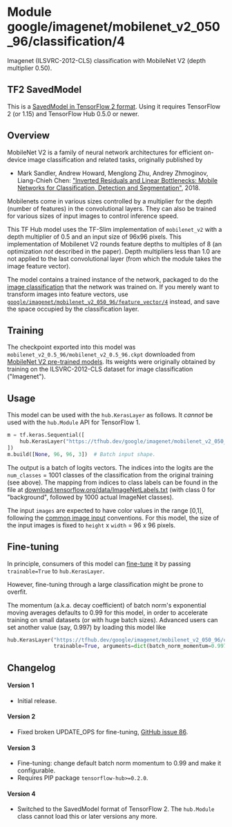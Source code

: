 # Module google/imagenet/mobilenet_v2_050_96/classification/4
Imagenet (ILSVRC-2012-CLS) classification with MobileNet V2 (depth multiplier 0.50).

<!-- dataset: imagenet-ilsvrc-2012-cls -->
<!-- asset-path: legacy -->
<!-- fine-tunable: true -->
<!-- format: saved_model_2 -->
<!-- module-type: image-classification -->
<!-- task: image-classification -->
<!-- network-architecture: mobilenet-v2 -->



## TF2 SavedModel

This is a [SavedModel in TensorFlow 2
format](https://www.tensorflow.org/hub/tf2_saved_model).
Using it requires TensorFlow 2 (or 1.15) and TensorFlow Hub 0.5.0 or newer.

## Overview

MobileNet V2 is a family of neural network architectures for efficient
on-device image classification and related tasks, originally published by

  * Mark Sandler, Andrew Howard, Menglong Zhu, Andrey Zhmoginov,
    Liang-Chieh Chen: ["Inverted Residuals and Linear Bottlenecks:
    Mobile Networks for Classification, Detection and
    Segmentation"](https://arxiv.org/abs/1801.04381), 2018.

Mobilenets come in various sizes controlled by a multiplier for the
depth (number of features) in the convolutional layers. They can also be
trained for various sizes of input images to control inference speed.

This TF Hub model uses the TF-Slim implementation of
`mobilenet_v2`
with a depth multiplier of 0.5 and an input size of
96x96 pixels.
This implementation of Mobilenet V2 rounds feature depths to multiples of 8
(an optimization *not* described in the paper).
Depth multipliers less than 1.0 are not applied to the last convolutional layer
(from which the module takes the image feature vector).

The model contains a trained instance of the network, packaged to do the
[image classification](https://www.tensorflow.org/hub/common_signatures/images#classification)
that the network was trained on. If you merely want to transform images into
feature vectors, use
[`google/imagenet/mobilenet_v2_050_96/feature_vector/4`](https://tfhub.dev/google/imagenet/mobilenet_v2_050_96/feature_vector/4)
instead, and save the space occupied by the classification layer.


## Training

The checkpoint exported into this model was `mobilenet_v2_0.5_96/mobilenet_v2_0.5_96.ckpt` downloaded
from
[MobileNet V2 pre-trained models](https://github.com/tensorflow/models/blob/master/research/slim/nets/mobilenet/README.md).
Its weights were originally obtained by training on the ILSVRC-2012-CLS
dataset for image classification ("Imagenet").

## Usage

This model can be used with the `hub.KerasLayer` as follows.
It *cannot* be used with the `hub.Module` API for TensorFlow 1.

```python
m = tf.keras.Sequential([
    hub.KerasLayer("https://tfhub.dev/google/imagenet/mobilenet_v2_050_96/classification/4")
])
m.build([None, 96, 96, 3])  # Batch input shape.
```

The output is a batch of logits vectors. The indices into the logits
are the `num_classes` = 1001 classes of the classification from
the original training (see above). The mapping from indices to class labels
can be found in the file at [download.tensorflow.org/data/ImageNetLabels.txt](https://storage.googleapis.com/download.tensorflow.org/data/ImageNetLabels.txt) (with class 0 for "background", followed by 1000 actual ImageNet classes).

The input `images` are expected to have color values in the range [0,1],
following the
[common image input](https://www.tensorflow.org/hub/common_signatures/images#input)
conventions.
For this model, the size of the input images is fixed to
`height` x `width` = 96 x 96 pixels.


## Fine-tuning

In principle, consumers of this model can
[fine-tune](https://www.tensorflow.org/hub/tf2_saved_model#fine-tuning) it
by passing `trainable=True` to `hub.KerasLayer`.

However, fine-tuning through a large classification might be prone to overfit.

The momentum (a.k.a. decay coefficient) of batch norm's exponential moving
averages defaults to 0.99 for this model, in order to accelerate training
on small datasets (or with huge batch sizes).
Advanced users can set another value (say, 0.997) by loading this model like

```python
hub.KerasLayer("https://tfhub.dev/google/imagenet/mobilenet_v2_050_96/classification/4",
               trainable=True, arguments=dict(batch_norm_momentum=0.997))
```


## Changelog

#### Version 1

  * Initial release.

#### Version 2

  * Fixed broken UPDATE_OPS for fine-tuning,
    [GitHub issue 86](https://github.com/tensorflow/hub/issues/86).

#### Version 3

  * Fine-tuning: change default batch norm momentum to 0.99 and
    make it configurable.
  * Requires PIP package `tensorflow-hub>=0.2.0`.

#### Version 4

  * Switched to the SavedModel format of TensorFlow 2.
    The `hub.Module` class cannot load this or later versions any more.
